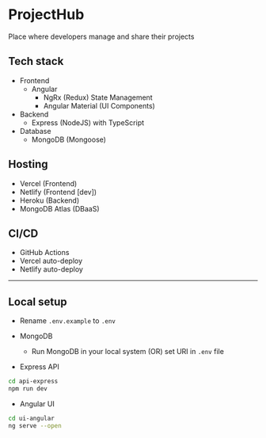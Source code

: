 # ProjectHub

Place where developers manage and share their projects

## Tech stack

- Frontend
  - Angular
    - NgRx (Redux) State Management
    - Angular Material (UI Components)
- Backend
  - Express (NodeJS) with TypeScript
- Database
  - MongoDB (Mongoose)

## Hosting

- Vercel (Frontend)
- Netlify (Frontend [dev])
- Heroku (Backend)
- MongoDB Atlas (DBaaS)

## CI/CD

- GitHub Actions
- Vercel auto-deploy
- Netlify auto-deploy

---

## Local setup

- Rename `.env.example` to `.env`
- MongoDB
  - Run MongoDB in your local system (OR) set URI in `.env` file

- Express API

```bash
cd api-express
npm run dev
```

- Angular UI

```bash
cd ui-angular
ng serve --open
```
